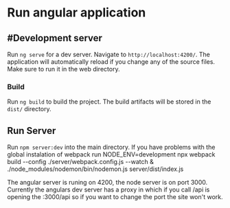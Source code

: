 # Run angular application

## #Development server

Run `ng serve` for a dev server. Navigate to `http://localhost:4200/`. The application will automatically reload if you change any of the source files.
Make sure to run it in the web directory.

### Build

Run `ng build` to build the project. The build artifacts will be stored in the `dist/` directory.

## Run Server

Run `npm server:dev` into the main directory. If you have problems with the global instalation of webpack run
NODE_ENV=development npx webpack build --config ./server/webpack.config.js --watch & ./node_modules/nodemon/bin/nodemon.js server/dist/index.js

The angular server is runing on 4200, the node server is on port 3000. Currently the angulars dev server has a proxy in which if you call /api is opening the :3000/api so if you want to change the port the site won't work.
